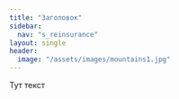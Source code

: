 ```yaml
---
title: "Заголовок"
sidebar:
  nav: "s_reinsurance"
layout: single
header:
  image: "/assets/images/mountains1.jpg"
---
```

Тут текст
